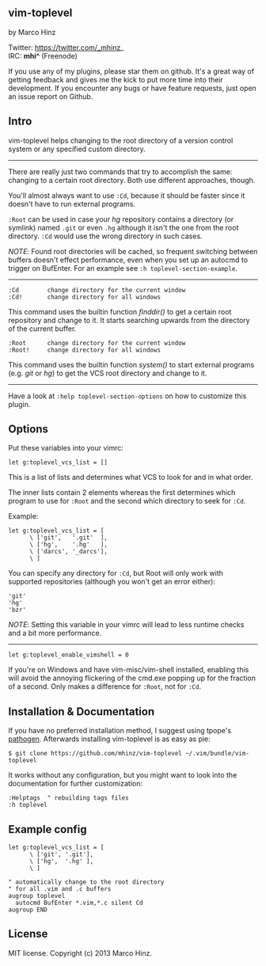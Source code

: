 vim-toplevel
------------

by Marco Hinz

Twitter: https://twitter.com/_mhinz_  
IRC: __mhi^__ (Freenode)

If you use any of my plugins, please star them on github. It's a great way of
getting feedback and gives me the kick to put more time into their development.
If you encounter any bugs or have feature requests, just open an issue report on
Github.

Intro
-----

vim-toplevel helps changing to the root directory of a version control system or
any specified custom directory.

---

There are really just two commands that try to accomplish the same: changing to
a certain root directory. Both use different approaches, though.

You'll almost always want to use `:Cd`, because it should be faster since it
doesn't have to run external programs.

`:Root` can be used in case your _hg_ repository contains a directory (or
symlink) named `.git` or even `.hg` although it isn't the one from the root
directory. `:Cd` would use the wrong directory in such cases.

_NOTE_: Found root directories will be cached, so frequent switching between
buffers doesn't effect performance, even when you set up an autocmd to trigger
on BufEnter. For an example see `:h toplevel-section-example`.

---

```
:Cd        change directory for the current window
:Cd!       change directory for all windows
```

This command uses the builtin function _finddir()_ to get a certain root
repository and change to it. It starts searching upwards from the directory of
the current buffer.

```
:Root      change directory for the current window
:Root!     change directory for all windows
```

This command uses the builtin function _system()_ to start external programs
(e.g. _git_ or _hg_) to get the VCS root directory and change to it.

---

Have a look at `:help toplevel-section-options` on how to customize this plugin.

Options
-------

Put these variables into your vimrc:

```vim
let g:toplevel_vcs_list = []
```

This is a list of lists and determines what VCS to look for and in what order.

The inner lists contain 2 elements whereas the first determines which program to
use for `:Root` and the second which directory to seek for `:Cd`.

Example:

```vim
let g:toplevel_vcs_list = [
      \ ['git',   '.git'  ],
      \ ['hg',    '.hg'   ],
      \ ['darcs', '_darcs'],
      \ ]
```

You can specify any directory for `:Cd`, but Root will only work with supported
repositories (although you won't get an error either):

```
'git'
'hg'
'bzr'
```

_NOTE_: Setting this variable in your vimrc will lead to less runtime checks and
a bit more performance.

---

```vim
let g:toplevel_enable_vimshell = 0
```

If you're on Windows and have vim-misc/vim-shell installed, enabling this will
avoid the annoying flickering of the cmd.exe popping up for the fraction of a
second. Only makes a difference for `:Root`, not for `:Cd`.

Installation & Documentation
----------------------------

If you have no preferred installation method, I suggest using tpope's
[pathogen](https://github.com/tpope/vim-pathogen). Afterwards installing
vim-toplevel is as easy as pie:

    $ git clone https://github.com/mhinz/vim-toplevel ~/.vim/bundle/vim-toplevel

It works without any configuration, but you might want to look into the
documentation for further customization:

    :Helptags  " rebuilding tags files
    :h toplevel

Example config
--------------

```vim
let g:toplevel_vcs_list = [
      \ ['git', '.git'],
      \ ['hg',  '.hg' ],
      \ ]

" automatically change to the root directory
" for all .vim and .c buffers
augroup toplevel
  autocmd BufEnter *.vim,*.c silent Cd
augroup END
```

License
-------

MIT license. Copyright (c) 2013 Marco Hinz.

